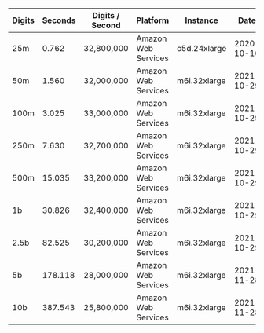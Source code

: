 | Digits | Seconds | Digits / Second | Platform | Instance | Date | Files |
| ------ | ------- | --------------- | -------- | -------- | ---- | ----- |
| 25m | 0.762 | 32,800,000 | Amazon Web Services | c5d.24xlarge | 2020-10-10 | [cfg](../Amazon%20Web%20Services/c5d.24xlarge/Log%287%29%20%5Bmachin-secondary%5D/Log%287%29%20-%2020201010-104259.cfg) [out](../Amazon%20Web%20Services/c5d.24xlarge/Log%287%29%20%5Bmachin-secondary%5D/Log%287%29%20-%2020201010-104259.out) [txt](../Amazon%20Web%20Services/c5d.24xlarge/Log%287%29%20%5Bmachin-secondary%5D/Log%287%29%20-%2020201010-104259.txt) |
| 50m | 1.560 | 32,000,000 | Amazon Web Services | m6i.32xlarge | 2021-10-29 | [cfg](../Amazon%20Web%20Services/m6i.32xlarge/Log%287%29%20%5Bmachin-secondary%5D/Log%287%29%20-%2020211029-161402.cfg) [out](../Amazon%20Web%20Services/m6i.32xlarge/Log%287%29%20%5Bmachin-secondary%5D/Log%287%29%20-%2020211029-161402.out) [txt](../Amazon%20Web%20Services/m6i.32xlarge/Log%287%29%20%5Bmachin-secondary%5D/Log%287%29%20-%2020211029-161402.txt) |
| 100m | 3.025 | 33,000,000 | Amazon Web Services | m6i.32xlarge | 2021-10-29 | [cfg](../Amazon%20Web%20Services/m6i.32xlarge/Log%287%29%20%5Bmachin-secondary%5D/Log%287%29%20-%2020211029-161414.cfg) [out](../Amazon%20Web%20Services/m6i.32xlarge/Log%287%29%20%5Bmachin-secondary%5D/Log%287%29%20-%2020211029-161414.out) [txt](../Amazon%20Web%20Services/m6i.32xlarge/Log%287%29%20%5Bmachin-secondary%5D/Log%287%29%20-%2020211029-161414.txt) |
| 250m | 7.630 | 32,700,000 | Amazon Web Services | m6i.32xlarge | 2021-10-29 | [cfg](../Amazon%20Web%20Services/m6i.32xlarge/Log%287%29%20%5Bmachin-secondary%5D/Log%287%29%20-%2020211029-161444.cfg) [out](../Amazon%20Web%20Services/m6i.32xlarge/Log%287%29%20%5Bmachin-secondary%5D/Log%287%29%20-%2020211029-161444.out) [txt](../Amazon%20Web%20Services/m6i.32xlarge/Log%287%29%20%5Bmachin-secondary%5D/Log%287%29%20-%2020211029-161444.txt) |
| 500m | 15.035 | 33,200,000 | Amazon Web Services | m6i.32xlarge | 2021-10-29 | [cfg](../Amazon%20Web%20Services/m6i.32xlarge/Log%287%29%20%5Bmachin-secondary%5D/Log%287%29%20-%2020211029-172819.cfg) [out](../Amazon%20Web%20Services/m6i.32xlarge/Log%287%29%20%5Bmachin-secondary%5D/Log%287%29%20-%2020211029-172819.out) [txt](../Amazon%20Web%20Services/m6i.32xlarge/Log%287%29%20%5Bmachin-secondary%5D/Log%287%29%20-%2020211029-172819.txt) |
| 1b | 30.826 | 32,400,000 | Amazon Web Services | m6i.32xlarge | 2021-10-29 | [cfg](../Amazon%20Web%20Services/m6i.32xlarge/Log%287%29%20%5Bmachin-secondary%5D/Log%287%29%20-%2020211029-172853.cfg) [out](../Amazon%20Web%20Services/m6i.32xlarge/Log%287%29%20%5Bmachin-secondary%5D/Log%287%29%20-%2020211029-172853.out) [txt](../Amazon%20Web%20Services/m6i.32xlarge/Log%287%29%20%5Bmachin-secondary%5D/Log%287%29%20-%2020211029-172853.txt) |
| 2.5b | 82.525 | 30,200,000 | Amazon Web Services | m6i.32xlarge | 2021-10-29 | [cfg](../Amazon%20Web%20Services/m6i.32xlarge/Log%287%29%20%5Bmachin-secondary%5D/Log%287%29%20-%2020211029-204719.cfg) [out](../Amazon%20Web%20Services/m6i.32xlarge/Log%287%29%20%5Bmachin-secondary%5D/Log%287%29%20-%2020211029-204719.out) [txt](../Amazon%20Web%20Services/m6i.32xlarge/Log%287%29%20%5Bmachin-secondary%5D/Log%287%29%20-%2020211029-204719.txt) |
| 5b | 178.118 | 28,000,000 | Amazon Web Services | m6i.32xlarge | 2021-11-28 | [cfg](../Amazon%20Web%20Services/m6i.32xlarge/Log%287%29%20%5Bmachin-secondary%5D/Log%287%29%20-%2020211128-005143.cfg) [out](../Amazon%20Web%20Services/m6i.32xlarge/Log%287%29%20%5Bmachin-secondary%5D/Log%287%29%20-%2020211128-005143.out) [txt](../Amazon%20Web%20Services/m6i.32xlarge/Log%287%29%20%5Bmachin-secondary%5D/Log%287%29%20-%2020211128-005143.txt) |
| 10b | 387.543 | 25,800,000 | Amazon Web Services | m6i.32xlarge | 2021-11-28 | [cfg](../Amazon%20Web%20Services/m6i.32xlarge/Log%287%29%20%5Bmachin-secondary%5D/Log%287%29%20-%2020211128-151310.cfg) [out](../Amazon%20Web%20Services/m6i.32xlarge/Log%287%29%20%5Bmachin-secondary%5D/Log%287%29%20-%2020211128-151310.out) [txt](../Amazon%20Web%20Services/m6i.32xlarge/Log%287%29%20%5Bmachin-secondary%5D/Log%287%29%20-%2020211128-151310.txt) |
